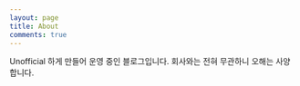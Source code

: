 ```yaml
---
layout: page
title: About
comments: true
---
```


Unofficial 하게 만들어 운영 중인 블로그입니다. 회사와는 전혀 무관하니 오해는 사양합니다.
